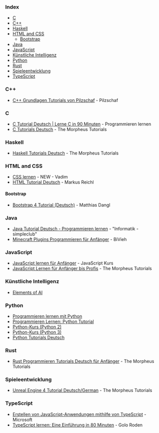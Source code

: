 ### Index

* [C](#c)
* [C++](#cpp)
* [Haskell](#haskell)
* [HTML and CSS](#html-and-css)
    * [Bootstrap](#bootstrap)
* [Java](#java)
* [JavaScript](#javascript)
* [Künstliche Intelligenz](#künstliche-intelligenz)
* [Python](#python)
* [Rust](#rust)
* [Spieleentwicklung](#spieleentwicklung)
* [TypeScript](#typescript)


### <a id="cpp"></a>C++

* [C++ Grundlagen Tutorials von Pilzschaf](https://www.youtube.com/playlist?list=PLStQc0GqppuVs05kWvLBoHcWCULX3ueIM) - Pilzschaf


### C

* [C Tutorial Deutsch | Lerne C in 90 Minuten](https://www.youtube.com/watch?v=BSaF8KxnoLY) - Programmieren lernen
* [C Tutorials Deutsch](https://www.youtube.com/playlist?list=PLNmsVeXQZj7q4shI4L__SRpetWff9BjLZ) - The Morpheus Tutorials


### Haskell

* [Haskell Tutorials Deutsch](https://www.youtube.com/playlist?list=PLNmsVeXQZj7pFIXDN1NLw6jMExuK-wN8I) - The Morpheus Tutorials


### HTML and CSS

* [CSS lernen](https://youtube.com/playlist?list=PLuBK_vNnGp8ANspdZh_aRAa1InIhFlgm_) - NEW - Vadim
* [HTML Tutorial Deutsch](https://youtube.com/playlist?list=PLnlqg5o1zhnhVI3t1iTE2oO4QSGpu7EMx) - Markus Reichl


#### Bootstrap

* [Bootstrap 4 Tutorial (Deutsch)](https://youtube.com/playlist?list=PLiH_qbTmMNfhcZazOxjK9hFdtRfq_NLld) - Matthias Dangl


### Java

* [Java Tutorial Deutsch - Programmieren lernen](https://www.youtube.com/playlist?list=PLgZuSc7xewde9zlJjmbLci0w9lV5BbCHE) - "Informatik - simpleclub"
* [Minecraft Plugins Programmieren für Anfänger](https://www.youtube.com/playlist?list=PLry1c-adUOIH3o2_K76jfznpw0-_3VpzY) - BiVieh


### JavaScript

* [JavaScript lernen für Anfänger](https://www.javascript-kurs.de) - JavaScript Kurs
* [JavaScript Lernen für Anfänger bis Profis](https://www.youtube.com/playlist?list=PLNmsVeXQZj7qOfMI2ZNk-LXUAiXKrwDIi) - The Morpheus Tutorials


### Künstliche Intelligenz

* [Elements of AI](https://www.elementsofai.de)


### Python

* [Programmieren lernen mit Python](https://www.youtube.com/playlist?list=PLL1BYAeNY0gzHheN7kCLEhPDegdHrAyDh)
* [Programmieren Lernen: Python Tutorial](https://www.youtube.com/playlist?list=PL_tdPUem3eE_k40i65IdRPWrAZxoHcN4o)
* [Python-Kurs (Python 2)](https://www.python-kurs.eu/kurs.php)
* [Python-Kurs (Python 3)](https://www.python-kurs.eu/python3_kurs.php)
* [Python Tutorials Deutsch](https://www.youtube.com/playlist?list=PLNmsVeXQZj7q0ao69AIogD94oBgp3E9Zs)


### Rust

* [Rust Programmieren Tutorials Deutsch für Anfänger](https://www.youtube.com/playlist?list=PLNmsVeXQZj7p9CgKtDep-tyA1dW18FNXr) - The Morpheus Tutorials


### Spieleentwicklung

* [Unreal Engine 4 Tutorial Deutsch/German](https://www.youtube.com/playlist?list=PLNmsVeXQZj7olLCliQ05e6hvEOl6sbBgv) - The Morpheus Tutorials


### TypeScript

* [Erstellen von JavaScript-Anwendungen mithilfe von TypeScript](https://docs.microsoft.com/de-de/learn/paths/build-javascript-applications-typescript/) - Microsoft
* [TypeScript lernen: Eine Einführung in 80 Minuten](https://www.youtube.com/watch?v=_CaGUZNEobk) - Golo Roden
